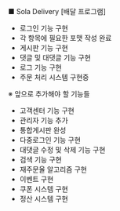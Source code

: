 ■ Sola Delivery [배달 프로그램]
 - 로그인 기능 구현
 - 각 항목에 필요한 포맷 작성 완료
 - 게시판 기능 구현
 - 댓글 및 대댓글 기능 구현
 - 로그 기능 구현
 - 주문 처리 시스템 구현중

※ 앞으로 추가해야 할 기능들
 - 고객센터 기능 구현
 - 관리자 기능 추가
 - 통합게시판 완성
 - 다중로그인 기능 구현
 - 대댓글 수정 및 삭제 기능 구현
 - 검색 기능 구현
 - 재주문율 알고리즘 구현
 - 이벤트 구현
 - 쿠폰 시스템 구현
 - 정산 시스템 구현

